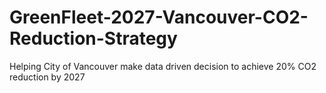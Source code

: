 # GreenFleet-2027-Vancouver-CO2-Reduction-Strategy
Helping City of Vancouver make data driven decision to achieve 20% CO2 reduction by 2027

